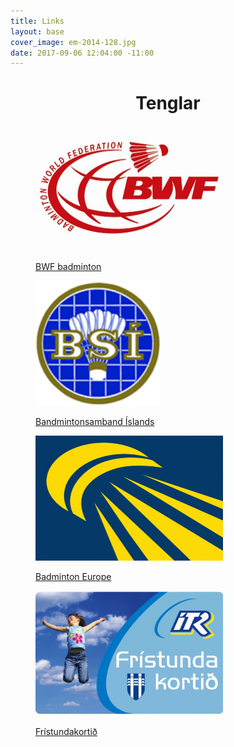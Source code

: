 ```yaml
---
title: Links
layout: base
cover_image: em-2014-128.jpg
date: 2017-09-06 12:04:00 -11:00
---
```


<head>
	<link href='http://fonts.googleapis.com/css?family=Lobster' rel='stylesheet' type='text/css'>
</head>
<body>
	<h1 class="board_text" align="center">Tenglar</h1>
	<section class="long_text">	
		<div id="container">
			<div class="row">
				<div class="col-md-4">
					<a href="http://www.bwfbadminton.org/">
						<figure>
							<img src="/images/bwf_logo.jpg" width="300px" height="200px" />
							<p>BWF badminton</p>
						</figure>
					</a>	
				</div>
				<div class="col-md-4">	
					<a href="http://www.badminton.is">
						<figure>
							<img src="/images/bsi.jpg" width="200px" height="200px" />
							<p>Bandmintonsamband Íslands</p>
						</figure>
					</a>	
				</div>
				<div class="col-md-4">	
					<a href="http://www.badmintoneurope.com/Cms/">
						<figure>
							<img src="/images/badminton_europe.jpg" width="300px" height="200px" />
							<p>Badminton Europe</p>
						</figure>
					</a>	
				</div>
			</div>
			<div class="row">
				<div class="col-md-4">
					<a href="http://reykjavik.is/thjonusta/fristundakortid">
						<figure>
							<img src="/images/ITR_fristundakortid.jpg" width="300px" height="200px" />
							<p>Frístundakortið</p>
						</figure>
					</a>	
				</div>
			</div>
		</div>
	</section>
</body>